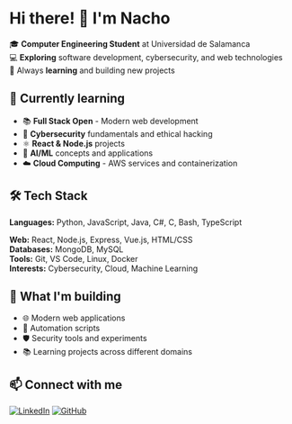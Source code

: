 # Hi there! 👋 I'm Nacho

🎓 **Computer Engineering Student** at Universidad de Salamanca  
💻 **Exploring** software development, cybersecurity, and web technologies  
🌱 Always **learning** and building new projects

## 🚀 Currently learning
- 📚 **Full Stack Open** - Modern web development
- 🔐 **Cybersecurity** fundamentals and ethical hacking
- ⚛️ **React & Node.js** projects
- 🤖 **AI/ML** concepts and applications
- ☁️ **Cloud Computing** - AWS services and containerization

## 🛠️ Tech Stack
**Languages:** Python, JavaScript, Java, C#, C, Bash, TypeScript

**Web:** React, Node.js, Express, Vue.js, HTML/CSS  
**Databases:** MongoDB, MySQL  
**Tools:** Git, VS Code, Linux, Docker  
**Interests:** Cybersecurity, Cloud, Machine Learning

## 🎯 What I'm building
- 🌐 Modern web applications
- 🔧 Automation scripts  
- 🛡️ Security tools and experiments
- 📚 Learning projects across different domains

## 📫 Connect with me
[![LinkedIn](https://img.shields.io/badge/LinkedIn-0077B5?style=for-the-badge&logo=linkedin&logoColor=white)](https://www.linkedin.com/in/ignacio-garcía-benito-16119232b)
[![GitHub](https://img.shields.io/badge/GitHub-100000?style=for-the-badge&logo=github&logoColor=white)](https://github.com/nachogb27)
